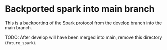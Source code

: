 # Backported spark into main branch

This is a backporting of the Spark protocol from the develop branch into the main branch.

TODO: After develop will have been merged into main, remove this directory (`future_spark`).
